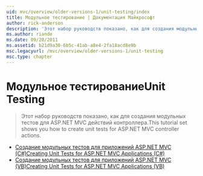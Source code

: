```yaml
---
uid: mvc/overview/older-versions-1/unit-testing/index
title: Модульное тестирование | Документация Майкрософт
author: rick-anderson
description: 'Этот набор руководств показано, как для создания модульных тестов для ASP.NET MVC действий контроллера.'
ms.author: riande
ms.date: 09/28/2011
ms.assetid: b21d9a30-6b5c-41ab-a8e4-2fa18acd8e9b
msc.legacyurl: /mvc/overview/older-versions-1/unit-testing
msc.type: chapter
---
```

<a name="unit-testing"></a><span data-ttu-id="4b342-103">Модульное тестирование</span><span class="sxs-lookup"><span data-stu-id="4b342-103">Unit Testing</span></span>
====================
> <span data-ttu-id="4b342-104">Этот набор руководств показано, как для создания модульных тестов для ASP.NET MVC действий контроллера.</span><span class="sxs-lookup"><span data-stu-id="4b342-104">This tutorial set shows you how to create unit tests for ASP.NET MVC controller actions.</span></span>


- [<span data-ttu-id="4b342-105">Создание модульных тестов для приложений ASP.NET MVC (C#)</span><span class="sxs-lookup"><span data-stu-id="4b342-105">Creating Unit Tests for ASP.NET MVC Applications (C#)</span></span>](creating-unit-tests-for-asp-net-mvc-applications-cs.md)
- [<span data-ttu-id="4b342-106">Создание модульных тестов для приложений ASP.NET MVC (VB)</span><span class="sxs-lookup"><span data-stu-id="4b342-106">Creating Unit Tests for ASP.NET MVC Applications (VB)</span></span>](creating-unit-tests-for-asp-net-mvc-applications-vb.md)
